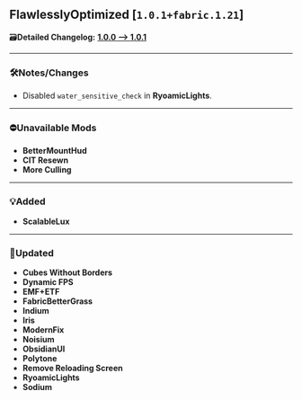 ## FlawlesslyOptimized [`1.0.1+fabric.1.21`]

🗃️**Detailed Changelog:** [**1.0.0 --> 1.0.1**](https://github.com/UltimatChamp/FlawlesslyOptimized/compare/70480d1...1.0.1)

<hr>

### 🛠️Notes/Changes

- Disabled `water_sensitive_check` in **RyoamicLights**.

<hr>

### ⛔Unavailable Mods

- **BetterMountHud**
- **CIT Resewn**
- **More Culling**

<hr>

### 💡Added

- **ScalableLux**

<hr>

### 🔄️Updated

- **Cubes Without Borders**
- **Dynamic FPS**
- **EMF+ETF**
- **FabricBetterGrass**
- **Indium**
- **Iris**
- **ModernFix**
- **Noisium**
- **ObsidianUI**
- **Polytone**
- **Remove Reloading Screen**
- **RyoamicLights**
- **Sodium**
